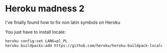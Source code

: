 # Heroku madness 2

I've finally found how to fix non latin symbols on Heroku

You just have to install locale:

```bash
heroku config:set LANG=pl_PL
heroku buildpacks:add https://github.com/heroku/heroku-buildpack-locale
```